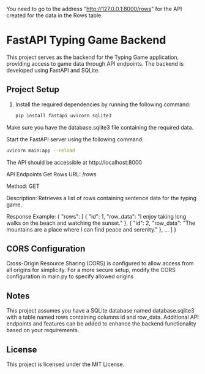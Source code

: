 You need to go to the address "http://127.0.0.1:8000/rows" for the API created for the data in the Rows table


# FastAPI Typing Game Backend

This project serves as the backend for the Typing Game application, providing access to 
game data through API endpoints. The backend is developed using FastAPI and SQLite.

## Project Setup

1. Install the required dependencies by running the following command:

   ```bash
   pip install fastapi uvicorn sqlite3

Make sure you have the database.sqlite3 file containing the required data.

Start the FastAPI server using the following command:


   ```bash
   uvicorn main:app --reload
   ```
   

The API should be accessible at http://localhost:8000

API Endpoints
Get Rows
URL: /rows

Method: GET

Description: Retrieves a list of rows containing sentence data for the typing game.

Response Example:
{
  "rows": [
    {
      "id": 1,
      "row_data": "I enjoy taking long walks on the beach and watching the sunset."
    },
    {
      "id": 2,
      "row_data": "The mountains are a place where I can find peace and serenity."
    },
    ...
  ]
}


## CORS Configuration
Cross-Origin Resource Sharing (CORS) is configured to allow access from all origins for simplicity. 
For a more secure setup, modify the CORS configuration in main.py to specify allowed origins

## Notes
This project assumes you have a SQLite database named database.sqlite3 with a table named rows containing columns 
id and row_data. Additional API endpoints and features can be added to enhance the backend functionality 
based on your requirements.

## License
This project is licensed under the MIT License.